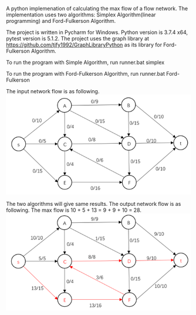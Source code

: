 A python implemenation of calculating the max flow of a flow network.
The implementation uses two algorithms: Simplex Algorithm(linear programming) and Ford-Fulkerson Algorithm.

The project is written in Pycharm for Windows. Python version is 3.7.4 x64, pytest version is 5.1.2.
The project uses the graph library at https://github.com/tjfy1992/GraphLibraryPython as its library for Ford-Fulkerson Algorithm.

To run the program with Simple Algorithm, run
runner.bat simplex

To run the program with Ford-Fulkerson Algorithm, run
runner.bat Ford-Fulkerson

The input network flow is as following.
![alt text](https://github.com/tjfy1992/Network_Flow_Python/blob/master/Input.PNG)

The two algorithms will give same results.
The output network flow is as following. The max flow is 10 + 5 + 13 = 9 + 9 + 10 = 28.
![alt text](https://github.com/tjfy1992/Network_Flow_Python/blob/master/Output.PNG)
